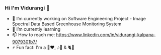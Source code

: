### Hi I'm Vidurangi 👋

<!--
**VidurangiKalpana/VidurangiKalpana** is a ✨ _special_ ✨ repository because its `README.md` (this file) appears on your GitHub profile.

Here are some ideas to get you started:-->

- 🔭 I’m currently working on Software Engineering Project - Image Spectral Data Based Greenhouse Monitoring System
- 🌱 I’m currently learning 
- 📫 How to reach me: https://www.linkedin.com/in/vidurangi-kalpana-9079301b7/
- ⚡ Fun fact: I'm a 🏸❤️, 🎶💜 & 🐈🧡

